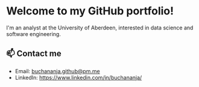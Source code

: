 # Welcome to my GitHub portfolio!

I'm an analyst at the University of Aberdeen, interested in data science and software engineering.

## 📫 Contact me
- Email: buchananja.github@pm.me
- LinkedIn: https://www.linkedin.com/in/buchananja/
